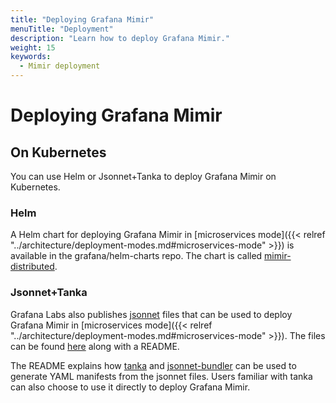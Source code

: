 ```yaml
---
title: "Deploying Grafana Mimir"
menuTitle: "Deployment"
description: "Learn how to deploy Grafana Mimir."
weight: 15
keywords:
  - Mimir deployment
---
```


# Deploying Grafana Mimir

## On Kubernetes

You can use Helm or Jsonnet+Tanka to deploy Grafana Mimir on Kubernetes. 

### Helm

A Helm chart for deploying Grafana Mimir in [microservices mode]({{< relref "../architecture/deployment-modes.md#microservices-mode" >}}) is available in the grafana/helm-charts repo. The chart is called [mimir-distributed](FIXME).

### Jsonnet+Tanka

Grafana Labs also publishes [jsonnet](https://jsonnet.org/) files that can be used to deploy Grafana Mimir in [microservices mode]({{< relref "../architecture/deployment-modes.md#microservices-mode" >}}). The files can be found [here](FIXME) along with a README. 

The README explains how [tanka](https://tanka.dev/) and [jsonnet-bundler](https://github.com/jsonnet-bundler/jsonnet-bundler) can be used to generate YAML manifests from the jsonnet files. Users familiar with tanka can also choose to use it directly to deploy Grafana Mimir. 
